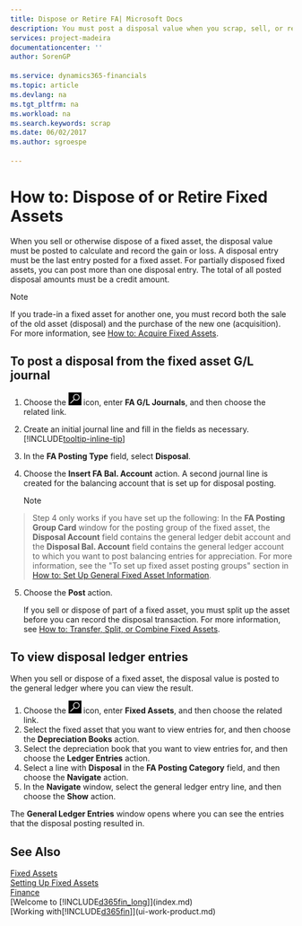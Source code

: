 ```yaml
---
title: Dispose or Retire FA| Microsoft Docs
description: You must post a disposal value when you scrap, sell, or retire a fixed asset.
services: project-madeira
documentationcenter: ''
author: SorenGP

ms.service: dynamics365-financials
ms.topic: article
ms.devlang: na
ms.tgt_pltfrm: na
ms.workload: na
ms.search.keywords: scrap
ms.date: 06/02/2017
ms.author: sgroespe

---
```

# How to: Dispose of or Retire Fixed Assets
When you sell or otherwise dispose of a fixed asset, the disposal value must be posted to calculate and record the gain or loss. A disposal entry must be the last entry posted for a fixed asset. For partially disposed fixed assets, you can post more than one disposal entry. The total of all posted disposal amounts must be a credit amount.  

> [!NOTE]  
>   If you trade-in a fixed asset for another one, you must record both the sale of the old asset (disposal) and the purchase of the new one (acquisition). For more information, see [How to: Acquire Fixed Assets](fa-how-acquire.md).  

## To post a disposal from the fixed asset G/L journal
1. Choose the ![Search for Page or Report](media/ui-search/search_small.png "Search for Page or Report icon") icon, enter **FA G/L Journals**, and then choose the related link.  
2. Create an initial journal line and fill in the fields as necessary. [!INCLUDE[tooltip-inline-tip](includes/tooltip-inline-tip_md.md)]  
3. In the **FA Posting Type** field, select **Disposal**.  
4. Choose the **Insert FA Bal. Account** action. A second journal line is created for the balancing account that is set up for disposal posting.  

    > [!NOTE]  
>   Step 4 only works if you have set up the following: In the **FA Posting Group Card** window for the posting group of the fixed asset, the **Disposal Account** field contains the general ledger debit account and the **Disposal Bal. Account** field contains the general ledger account to which you want to post balancing entries for appreciation. For more information, see the "To set up fixed asset posting groups" section in [How to: Set Up General Fixed Asset Information](fa-how-setup-general.md).  
5. Choose the **Post** action.  

    If you sell or dispose of part of a fixed asset, you must split up the asset before you can record the disposal transaction. For more information, see [How to: Transfer, Split, or Combine Fixed Assets](fa-how-trans-split-combine.md).  

## To view disposal ledger entries
When you sell or dispose of a fixed asset, the disposal value is posted to the general ledger where you can view the result.  

1. Choose the ![Search for Page or Report](media/ui-search/search_small.png "Search for Page or Report icon") icon, enter **Fixed Assets**, and then choose the related link.  
2. Select the fixed asset that you want to view entries for, and then choose the **Depreciation Books** action.  
3. Select the depreciation book that you want to view entries for, and then choose the **Ledger Entries** action.  
4. Select a line with **Disposal** in the **FA Posting Category** field, and then choose the **Navigate** action.  
5. In the **Navigate** window, select the general ledger entry line, and then choose the **Show** action.  

The **General Ledger Entries** window opens where you can see the entries that the disposal posting resulted in.  

## See Also
[Fixed Assets](fa-manage.md)  
[Setting Up Fixed Assets](fa-setup.md)  
[Finance](finance.md)  
[Welcome to [!INCLUDE[d365fin_long](includes/d365fin_long_md.md)]](index.md)  
[Working with[!INCLUDE[d365fin](includes/d365fin_md.md)]](ui-work-product.md)
